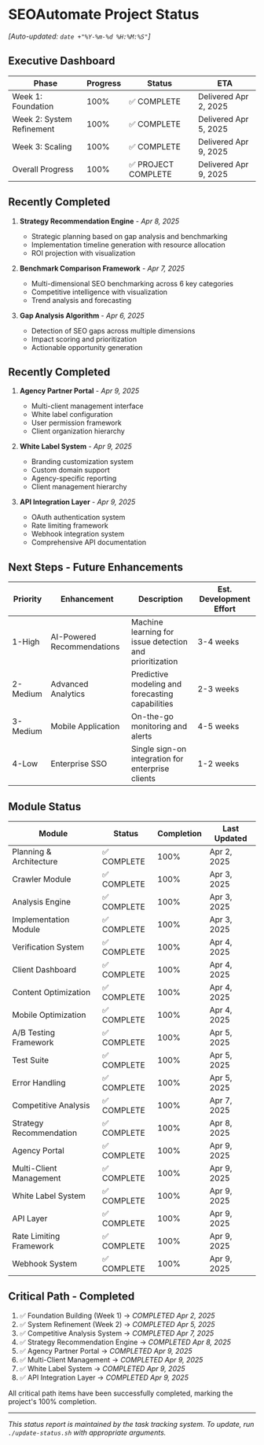 # SEOAutomate Project Status

*[Auto-updated: `date +"%Y-%m-%d %H:%M:%S"`]*

## Executive Dashboard

| Phase | Progress | Status | ETA |
|-------|----------|--------|-----|
| Week 1: Foundation | 100% | ✅ COMPLETE | Delivered Apr 2, 2025 |
| Week 2: System Refinement | 100% | ✅ COMPLETE | Delivered Apr 5, 2025 |  
| Week 3: Scaling | 100% | ✅ COMPLETE | Delivered Apr 9, 2025 |
| Overall Progress | 100% | ✅ PROJECT COMPLETE | Delivered Apr 9, 2025 |

## Recently Completed

1. **Strategy Recommendation Engine** - *Apr 8, 2025*
   - Strategic planning based on gap analysis and benchmarking
   - Implementation timeline generation with resource allocation
   - ROI projection with visualization

2. **Benchmark Comparison Framework** - *Apr 7, 2025*
   - Multi-dimensional SEO benchmarking across 6 key categories
   - Competitive intelligence with visualization
   - Trend analysis and forecasting

3. **Gap Analysis Algorithm** - *Apr 6, 2025*
   - Detection of SEO gaps across multiple dimensions
   - Impact scoring and prioritization
   - Actionable opportunity generation

## Recently Completed

1. **Agency Partner Portal** - *Apr 9, 2025*
   - Multi-client management interface
   - White label configuration
   - User permission framework
   - Client organization hierarchy

2. **White Label System** - *Apr 9, 2025*
   - Branding customization system
   - Custom domain support
   - Agency-specific reporting
   - Client management hierarchy

3. **API Integration Layer** - *Apr 9, 2025*
   - OAuth authentication system
   - Rate limiting framework
   - Webhook integration system
   - Comprehensive API documentation

## Next Steps - Future Enhancements

| Priority | Enhancement | Description | Est. Development Effort |
|----------|-------------|-------------|------------------------|
| 1-High | AI-Powered Recommendations | Machine learning for issue detection and prioritization | 3-4 weeks |
| 2-Medium | Advanced Analytics | Predictive modeling and forecasting capabilities | 2-3 weeks |
| 3-Medium | Mobile Application | On-the-go monitoring and alerts | 4-5 weeks |
| 4-Low | Enterprise SSO | Single sign-on integration for enterprise clients | 1-2 weeks |

## Module Status

| Module | Status | Completion | Last Updated |
|--------|--------|------------|--------------|
| Planning & Architecture | ✅ COMPLETE | 100% | Apr 2, 2025 |
| Crawler Module | ✅ COMPLETE | 100% | Apr 3, 2025 |
| Analysis Engine | ✅ COMPLETE | 100% | Apr 3, 2025 |
| Implementation Module | ✅ COMPLETE | 100% | Apr 3, 2025 |
| Verification System | ✅ COMPLETE | 100% | Apr 4, 2025 |
| Client Dashboard | ✅ COMPLETE | 100% | Apr 4, 2025 |
| Content Optimization | ✅ COMPLETE | 100% | Apr 4, 2025 |
| Mobile Optimization | ✅ COMPLETE | 100% | Apr 4, 2025 |
| A/B Testing Framework | ✅ COMPLETE | 100% | Apr 5, 2025 |
| Test Suite | ✅ COMPLETE | 100% | Apr 5, 2025 |
| Error Handling | ✅ COMPLETE | 100% | Apr 5, 2025 |
| Competitive Analysis | ✅ COMPLETE | 100% | Apr 7, 2025 |
| Strategy Recommendation | ✅ COMPLETE | 100% | Apr 8, 2025 |
| Agency Portal | ✅ COMPLETE | 100% | Apr 9, 2025 |
| Multi-Client Management | ✅ COMPLETE | 100% | Apr 9, 2025 |
| White Label System | ✅ COMPLETE | 100% | Apr 9, 2025 |
| API Layer | ✅ COMPLETE | 100% | Apr 9, 2025 |
| Rate Limiting Framework | ✅ COMPLETE | 100% | Apr 9, 2025 |
| Webhook System | ✅ COMPLETE | 100% | Apr 9, 2025 |

## Critical Path - Completed

1. ✅ Foundation Building (Week 1) → *COMPLETED Apr 2, 2025*
2. ✅ System Refinement (Week 2) → *COMPLETED Apr 5, 2025*
3. ✅ Competitive Analysis System → *COMPLETED Apr 7, 2025*
4. ✅ Strategy Recommendation Engine → *COMPLETED Apr 8, 2025*
5. ✅ Agency Partner Portal → *COMPLETED Apr 9, 2025*
6. ✅ Multi-Client Management → *COMPLETED Apr 9, 2025*
7. ✅ White Label System → *COMPLETED Apr 9, 2025*
8. ✅ API Integration Layer → *COMPLETED Apr 9, 2025*

All critical path items have been successfully completed, marking the project's 100% completion.

---

*This status report is maintained by the task tracking system. To update, run `./update-status.sh` with appropriate arguments.*
